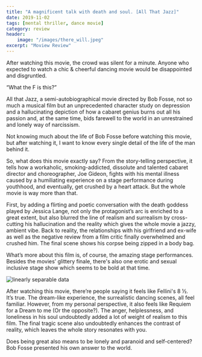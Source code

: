 ```yaml
---
title: "A magnificent talk with death and soul. [All That Jazz]"
date: 2019-11-02
tags: [mental thriller, dance movie]
category: review
header:
    image: "/images/there_will.jpeg"
excerpt: "Moview Review"
---
```


After watching this movie, the crowd was silent for a minute. Anyone who expected to watch a chic & cheerful dancing movie would be disappointed and disgruntled.

“What the F is this?”

All that Jazz, a semi-autobiographical movie directed by Bob Fosse, not so much a musical film but an unprecedented character study on depression and a hallucinating depiction of how a cabaret genius burns out all his passion and, at the same time, bids farewell to the world in an unrestrained and lonely way of narcissism. 

Not knowing much about the life of Bob Fosse before watching this movie, but after watching it, I want to know every single detail of the life of the man behind it.

So, what does this movie exactly say? From the story-telling perspective, it tells how a workaholic, smoking-addicted, dissolute and talented cabaret director and choreographer, Joe Gideon, fights with his mental illness caused by a humiliating experience on a stage performance during youthhood, and eventually, get crushed by a heart attack. But the whole movie is way more than that. 

First, by adding a flirting and poetic conversation with the death goddess played by Jessica Lange, not only the protagonist’s arc is enriched to a great extent, but also blurred the line of realism and surrealism by cross-cutting his hallucination and the reality which gives the whole movie a jazzy, ambient vibe. Back to reality, the relationships with his girlfriend and ex-wife as well as the negative review from a film critic finally overwhelmed and crushed him. The final scene shows his corpse being zipped in a body bag. 

What’s more about this film is, of course, the amazing stage performances. Besides the movies’ glittery finale, there's also one erotic and sexual inclusive stage show which seems to be bold at that time.

<img src="{{ site.url }}{{ site.baseurl }}/images/review/all_that_jazz.jpg" alt="linearly separable data">

After watching this movie, there’re people saying it feels like Fellini's 8 ½. It’s true. The dream-like experience, the surrealistic dancing scenes, all feel familiar. However, from my personal perspective, it also feels like Requiem for a Dream to me (Or the opposite?). The anger, helplessness, and loneliness in his soul undoubtedly added a lot of weight of realism to this film. The final tragic scene also undoubtedly enhances the contrast of reality, which leaves the whole story resonates with you.

Does being great also means to be lonely and paranoid and self-centered? Bob Fosse presented his own answer to the world. 
